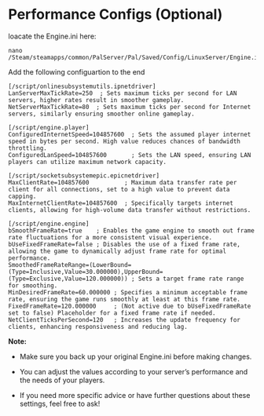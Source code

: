 # Performance Configs (Optional)

loacate the Engine.ini here:

    nano /Steam/steamapps/common/PalServer/Pal/Saved/Config/LinuxServer/Engine.ini

Add the following configuartion to the end

    [/script/onlinesubsystemutils.ipnetdriver]
    LanServerMaxTickRate=250  ; Sets maximum ticks per second for LAN servers, higher rates result in smoother gameplay.
    NetServerMaxTickRate=80  ; Sets maximum ticks per second for Internet servers, similarly ensuring smoother online gameplay.

    [/script/engine.player]
    ConfiguredInternetSpeed=104857600  ; Sets the assumed player internet speed in bytes per second. High value reduces chances of bandwidth throttling.
    ConfiguredLanSpeed=104857600       ; Sets the LAN speed, ensuring LAN players can utilize maximum network capacity.

    [/script/socketsubsystemepic.epicnetdriver]
    MaxClientRate=104857600          ; Maximum data transfer rate per client for all connections, set to a high value to prevent data capping.
    MaxInternetClientRate=104857600  ; Specifically targets internet clients, allowing for high-volume data transfer without restrictions.

    [/script/engine.engine]
    bSmoothFrameRate=true    ; Enables the game engine to smooth out frame rate fluctuations for a more consistent visual experience.
    bUseFixedFrameRate=false ; Disables the use of a fixed frame rate, allowing the game to dynamically adjust frame rate for optimal performance.
    SmoothedFrameRateRange=(LowerBound=(Type=Inclusive,Value=30.000000),UpperBound=(Type=Exclusive,Value=120.000000)) ; Sets a target frame rate range for smoothing.
    MinDesiredFrameRate=60.000000 ; Specifies a minimum acceptable frame rate, ensuring the game runs smoothly at least at this frame rate.
    FixedFrameRate=120.000000     ; (Not active due to bUseFixedFrameRate set to false) Placeholder for a fixed frame rate if needed.
    NetClientTicksPerSecond=120   ; Increases the update frequency for clients, enhancing responsiveness and reducing lag.
    
**Note:**

- Make sure you back up your original Engine.ini before making changes.

- You can adjust the values according to your server’s performance and the needs of your players.

- If you need more specific advice or have further questions about these settings, feel free to ask!
